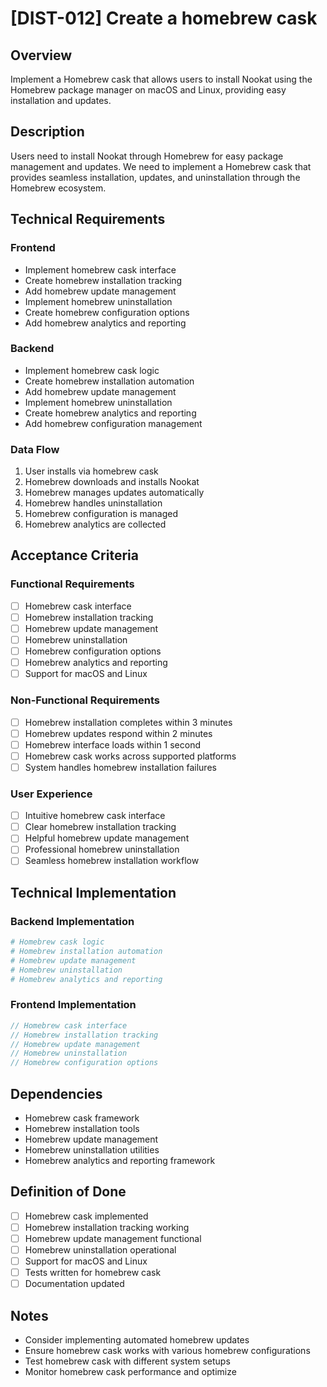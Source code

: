 # [DIST-012] Create a homebrew cask

## Overview

Implement a Homebrew cask that allows users to install Nookat using the Homebrew package manager on macOS and Linux, providing easy installation and updates.

## Description

Users need to install Nookat through Homebrew for easy package management and updates. We need to implement a Homebrew cask that provides seamless installation, updates, and uninstallation through the Homebrew ecosystem.

## Technical Requirements

### Frontend

- Implement homebrew cask interface
- Create homebrew installation tracking
- Add homebrew update management
- Implement homebrew uninstallation
- Create homebrew configuration options
- Add homebrew analytics and reporting

### Backend

- Implement homebrew cask logic
- Create homebrew installation automation
- Add homebrew update management
- Implement homebrew uninstallation
- Create homebrew analytics and reporting
- Add homebrew configuration management

### Data Flow

1. User installs via homebrew cask
2. Homebrew downloads and installs Nookat
3. Homebrew manages updates automatically
4. Homebrew handles uninstallation
5. Homebrew configuration is managed
6. Homebrew analytics are collected

## Acceptance Criteria

### Functional Requirements

- [ ] Homebrew cask interface
- [ ] Homebrew installation tracking
- [ ] Homebrew update management
- [ ] Homebrew uninstallation
- [ ] Homebrew configuration options
- [ ] Homebrew analytics and reporting
- [ ] Support for macOS and Linux

### Non-Functional Requirements

- [ ] Homebrew installation completes within 3 minutes
- [ ] Homebrew updates respond within 2 minutes
- [ ] Homebrew interface loads within 1 second
- [ ] Homebrew cask works across supported platforms
- [ ] System handles homebrew installation failures

### User Experience

- [ ] Intuitive homebrew cask interface
- [ ] Clear homebrew installation tracking
- [ ] Helpful homebrew update management
- [ ] Professional homebrew uninstallation
- [ ] Seamless homebrew installation workflow

## Technical Implementation

### Backend Implementation

```ruby
# Homebrew cask logic
# Homebrew installation automation
# Homebrew update management
# Homebrew uninstallation
# Homebrew analytics and reporting
```

### Frontend Implementation

```typescript
// Homebrew cask interface
// Homebrew installation tracking
// Homebrew update management
// Homebrew uninstallation
// Homebrew configuration options
```

## Dependencies

- Homebrew cask framework
- Homebrew installation tools
- Homebrew update management
- Homebrew uninstallation utilities
- Homebrew analytics and reporting framework

## Definition of Done

- [ ] Homebrew cask implemented
- [ ] Homebrew installation tracking working
- [ ] Homebrew update management functional
- [ ] Homebrew uninstallation operational
- [ ] Support for macOS and Linux
- [ ] Tests written for homebrew cask
- [ ] Documentation updated

## Notes

- Consider implementing automated homebrew updates
- Ensure homebrew cask works with various homebrew configurations
- Test homebrew cask with different system setups
- Monitor homebrew cask performance and optimize
